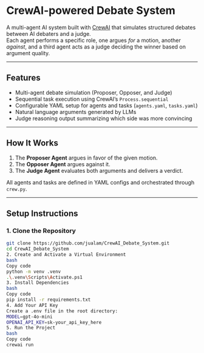 # CrewAI-powered Debate System

A multi-agent AI system built with [CrewAI](https://crewai.com) that simulates structured debates between AI debaters and a judge.  
Each agent performs a specific role, one argues *for* a motion, another *against*, and a third agent acts as a judge deciding the winner based on argument quality.

---

## Features
- Multi-agent debate simulation (Proposer, Opposer, and Judge)
- Sequential task execution using CrewAI’s `Process.sequential`
- Configurable YAML setup for agents and tasks (`agents.yaml`, `tasks.yaml`)
- Natural language arguments generated by LLMs
- Judge reasoning output summarizing which side was more convincing

---

## How It Works
1. The **Proposer Agent** argues in favor of the given motion.  
2. The **Opposer Agent** argues against it.  
3. The **Judge Agent** evaluates both arguments and delivers a verdict.  

All agents and tasks are defined in YAML configs and orchestrated through `crew.py`.

---

## Setup Instructions

### 1. Clone the Repository
```bash
git clone https://github.com/jualam/CrewAI_Debate_System.git
cd CrewAI_Debate_System
2. Create and Activate a Virtual Environment
bash
Copy code
python -m venv .venv
.\.venv\Scripts\Activate.ps1
3. Install Dependencies
bash
Copy code
pip install -r requirements.txt
4. Add Your API Key
Create a .env file in the root directory:
MODEL=gpt-4o-mini
OPENAI_API_KEY=sk-your_api_key_here
5. Run the Project
bash
Copy code
crewai run

